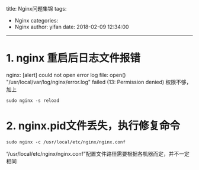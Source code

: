 title: Nginx问题集锦
tags:
  - Nginx
categories:
  - Nginx
author: yifan
date: 2018-02-09 12:34:00
---
# 1. nginx 重启后日志文件报错
nginx: [alert] could not open error log file: open() "/usr/local/var/log/nginx/error.log" failed (13: Permission denied)
权限不够，加上
```
sudo nginx -s reload 
```
# 2. nginx.pid文件丢失，执行修复命令
```
sudo nginx -c /usr/local/etc/nginx/nginx.conf
```
“/usr/local/etc/nginx/nginx.conf”配置文件路径需要根据各机器而定，并不一定相同